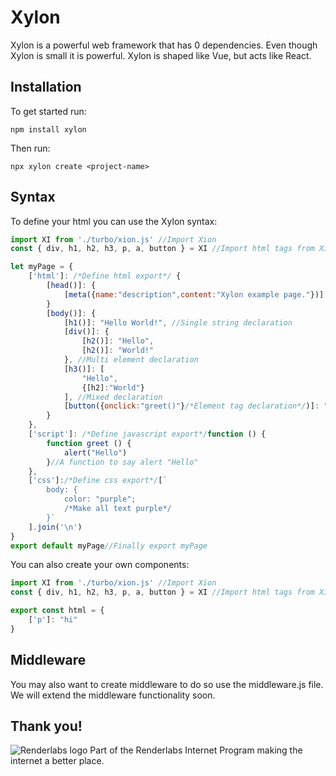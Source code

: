 # Xylon

Xylon is a powerful web framework that has 0 dependencies.
Even though Xylon is small it is powerful.
Xylon is shaped like Vue, but acts like React.

## Installation
To get started run:
```shell
npm install xylon
```

Then run:
```shell
npx xylon create <project-name>
```
## Syntax
To define your html you can use the Xylon syntax:
```JavaScript
import XI from './turbo/xion.js' //Import Xion
const { div, h1, h2, h3, p, a, button } = XI //Import html tags from Xion

let myPage = {
	['html']: /*Define html export*/ {
		[head()]: {
			[meta({name:"description",content:"Xylon example page."})]:""
		}
		[body()]: {
			[h1()]: "Hello World!", //Single string declaration
			[div()]: {
				[h2()]: "Hello",
				[h2()]: "World!"
			}, //Multi element declaration
			[h3()]: [
				"Hello",
				{[h2]:"World"}
			], //Mixed declaration
			[button({onclick:"greet()"}/*Element tag declaration*/)]: "Greet"
		}
	},
	['script']: /*Define javascript export*/function () {
		function greet () {
			alert("Hello")
		}//A function to say alert "Hello"
	},
	['css']:/*Define css export*/[`
		body: {
			color: "purple";
			/*Make all text purple*/
		}`
	].join('\n')
}
export default myPage//Finally export myPage
```

You can also create your own components:
```JavaScript
import XI from './turbo/xion.js' //Import Xion
const { div, h1, h2, h3, p, a, button } = XI //Import html tags from Xion

export const html = { 
	['p']: "hi"
}
```

## Middleware
You may also want to create middleware to do so use the middleware.js file.
We will extend the middleware functionality soon.

## Thank you!
![Renderlabs logo](https://renderlabs.cloud/pixelated.png)
Part of the Renderlabs Internet Program making the internet a better place.